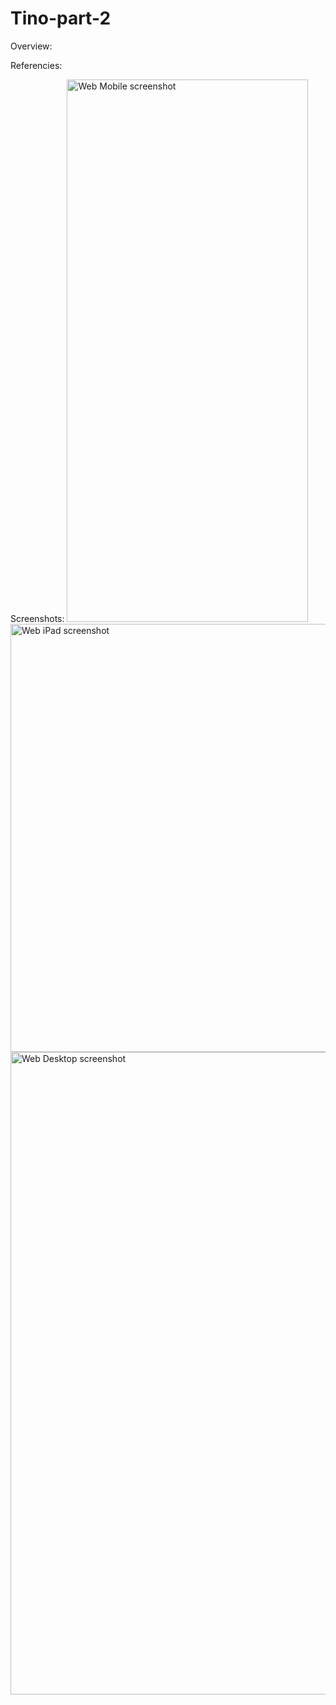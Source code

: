 # Tino-part-2
Overview:

Referencies: 

Screenshots:
<img width="386" height="868" alt="Web Mobile screenshot" src="https://github.com/user-attachments/assets/dc61eeea-7a37-402b-9436-4b47030e2b2e" />
<img width="509" height="685" alt="Web iPad screenshot" src="https://github.com/user-attachments/assets/c8935ed5-8558-47ca-9721-19cdf3461fcf" />
<img width="1920" height="1028" alt="Web Desktop screenshot " src="https://github.com/user-attachments/assets/7dab4832-c10c-4501-a1a0-fc6c95df24dd" />
